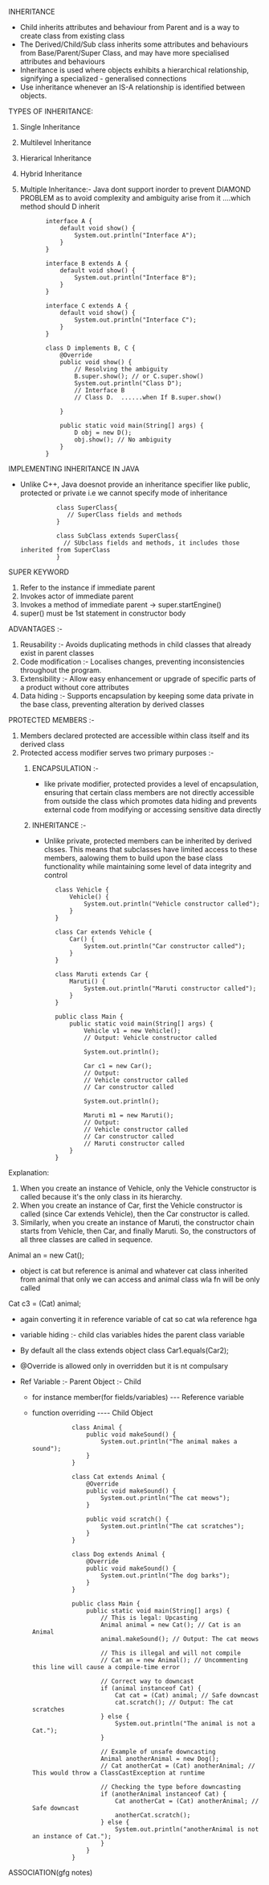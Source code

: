 INHERITANCE
  - Child inherits attributes and behaviour from Parent and is a way to create class from existing class
  - The Derived/Child/Sub class inherits some attributes and behaviours from Base/Parent/Super Class, and may have more specialised attributes and behaviours
  - Inheritance is used where objects exhibits a hierarchical relationship, signifying a specialized - generalised connections
  - Use inheritance whenever an IS-A relationship is identified between objects.

TYPES OF INHERITANCE:
  1) Single Inheritance
  2) Multilevel Inheritance
  3) Hierarical Inheritance
  4) Hybrid Inheritance
  5) Multiple Inheritance:- Java dont support inorder to prevent DIAMOND PROBLEM as to avoid complexity and ambiguity arise
     from it ....which method should D inherit


                interface A {
                    default void show() {
                        System.out.println("Interface A");
                    }
                }
                
                interface B extends A {
                    default void show() {
                        System.out.println("Interface B");
                    }
                }
                
                interface C extends A {
                    default void show() {
                        System.out.println("Interface C");
                    }
                }

                class D implements B, C {
                    @Override
                    public void show() {
                        // Resolving the ambiguity
                        B.super.show(); // or C.super.show()
                        System.out.println("Class D");
                        // Interface B
                        // Class D.  ......when If B.super.show()
                
                    }
                
                    public static void main(String[] args) {
                        D obj = new D();
                        obj.show(); // No ambiguity
                    }
                }



IMPLEMENTING INHERITANCE IN JAVA
  - Unlike C++, Java doesnot provide an inheritance specifier like public, protected or private i.e we cannot specify mode of inheritance
    
                  class SuperClass{
                     // SuperClass fields and methods
                  }
              
                  class SubClass extends SuperClass{
                    // SUbclass fields and methods, it includes those inherited from SuperClass
                  }


SUPER KEYWORD
  1) Refer to the instance if immediate parent
  2) Invokes actor of immediate parent
  3) Invokes a method of immediate parent  ->   super.startEngine()
  4) super() must be 1st statement in constructor body


ADVANTAGES :- 
  1) Reusability :- Avoids duplicating methods in child classes that already exist in parent classes
  2) Code modification :- Localises changes, preventing inconsistencies throughout the program.
  3) Extensibility :- Allow easy enhancement or upgrade of specific parts of a product without core attributes
  4) Data hiding :- Supports encapsulation by keeping some data private in the base class, preventing alteration by derived classes


PROTECTED MEMBERS :-
1) Members declared protected are accessible within class itself and its derived class
2) Protected access modifier serves two primary purposes :-
    1) ENCAPSULATION :-
         - like private modifier, protected provides a level of encapsulation, ensuring that certain class members are not directly accessible from outside the class which promotes data hiding and prevents external code from modifying or accessing sensitive data directly

    2) INHERITANCE :-
         - Unlike private, protected members can be inherited by derived clsses. This means that subclasses have limited access to these members, aalowing them to build upon the base class functionality while maintaining some level of data integrity and control




                  class Vehicle {
                      Vehicle() {
                          System.out.println("Vehicle constructor called");
                      }
                  }

                  class Car extends Vehicle {
                      Car() {
                          System.out.println("Car constructor called");
                      }
                  }

                  class Maruti extends Car {
                      Maruti() {
                          System.out.println("Maruti constructor called");
                      }
                  }

                  public class Main {
                      public static void main(String[] args) {
                          Vehicle v1 = new Vehicle();
                          // Output: Vehicle constructor called

                          System.out.println();

                          Car c1 = new Car();
                          // Output:
                          // Vehicle constructor called
                          // Car constructor called

                          System.out.println();

                          Maruti m1 = new Maruti();
                          // Output:
                          // Vehicle constructor called
                          // Car constructor called
                          // Maruti constructor called
                      }
                  }

Explanation:

1) When you create an instance of Vehicle, only the Vehicle constructor is called because it's the only class in its hierarchy.
2) When you create an instance of Car, first the Vehicle constructor is called (since Car extends Vehicle), then the Car constructor is called.
3) Similarly, when you create an instance of Maruti, the constructor chain starts from Vehicle, then Car, and finally Maruti. So, the constructors of all three classes are called in sequence.

Animal an = new Cat();
 - object is cat but reference is animal and whatever cat class inherited from animal that only we can access and 
 animal class wla fn will be only called

Cat c3 = (Cat) animal;
 - again converting it in reference variable of cat so cat wla reference hga

- variable hiding :- child clas variables hides the parent class variable

- By default all the class  extends object class    Car1.equals(Car2);
- @Override is allowed only in overridden but it is nt compulsary

- Ref Variable :- Parent          Object :- Child
   - for instance member(for fields/variables) --- Reference variable
   - function overriding  ---- Child Object

                    class Animal {
                        public void makeSound() {
                            System.out.println("The animal makes a sound");
                        }
                    }
                    
                    class Cat extends Animal {
                        @Override
                        public void makeSound() {
                            System.out.println("The cat meows");
                        }
                    
                        public void scratch() {
                            System.out.println("The cat scratches");
                        }
                    }
                    
                    class Dog extends Animal {
                        @Override
                        public void makeSound() {
                            System.out.println("The dog barks");
                        }
                    }
                    
                    public class Main {
                        public static void main(String[] args) {
                            // This is legal: Upcasting
                            Animal animal = new Cat(); // Cat is an Animal
                            animal.makeSound(); // Output: The cat meows
                    
                            // This is illegal and will not compile
                            // Cat an = new Animal(); // Uncommenting this line will cause a compile-time error
                    
                            // Correct way to downcast
                            if (animal instanceof Cat) {
                                Cat cat = (Cat) animal; // Safe downcast
                                cat.scratch(); // Output: The cat scratches
                            } else {
                                System.out.println("The animal is not a Cat.");
                            }
                    
                            // Example of unsafe downcasting
                            Animal anotherAnimal = new Dog();
                            // Cat anotherCat = (Cat) anotherAnimal; // This would throw a ClassCastException at runtime
                    
                            // Checking the type before downcasting
                            if (anotherAnimal instanceof Cat) {
                                Cat anotherCat = (Cat) anotherAnimal; // Safe downcast
                                anotherCat.scratch();
                            } else {
                                System.out.println("anotherAnimal is not an instance of Cat.");
                            }
                        }
                    }


ASSOCIATION(gfg notes)
